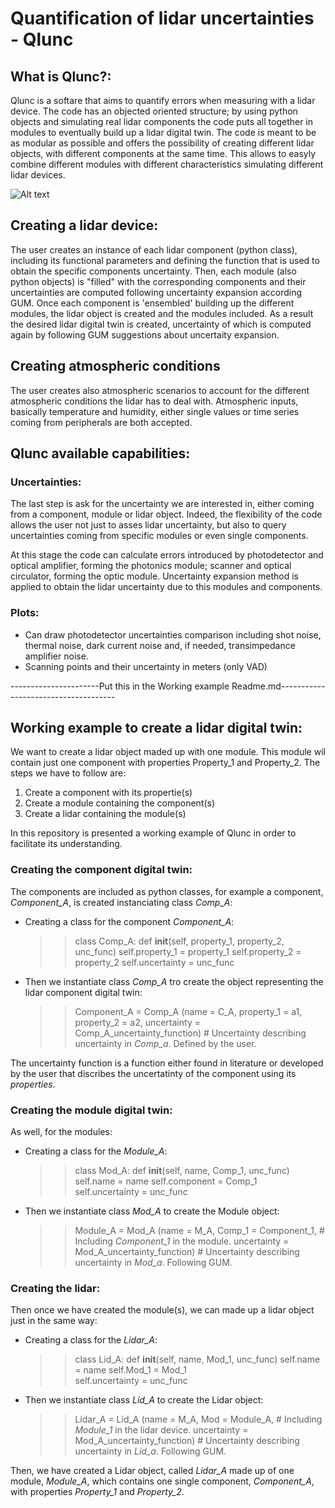 # **Quantification of lidar uncertainties - Qlunc**

## What is Qlunc?:
Qlunc is a softare that aims to quantify errors when measuring with a lidar device. The code has an objected oriented structure; by using python objects and simulating real lidar components the code puts all together in modules to eventually build up a lidar digital twin. The code is meant to be as modular as possible and offers the possibility of creating different lidar objects, with different components at the same time. This allows to easyly combine different modules with different characteristics simulating different lidar devices.

![Alt text](https://github.com/PacoCosta/Qlunc/blob/Qlunc-V0.9/Qlunc_picture_Structure.png)

## Creating a lidar device:

The user creates an instance of each lidar component (python class), including its functional parameters and defining the function that is used to obtain the specific components uncertainty. Then, each module (also python objects) is "filled" with the corresponding components and their uncertainties are computed following uncertainty expansion according GUM. Once each component is 'ensembled' building up the different modules, the lidar object is created and the modules included. As a result the desired lidar digital twin is created, uncertainty of which is computed again by following GUM suggestions about uncertaity expansion.

## Creating atmospheric conditions
The user creates also atmospheric scenarios to account for the different atmospheric conditions the lidar has to deal with. Atmospheric inputs, basically temperature 
and humidity, either single values or time series coming from peripherals are both accepted.

## Qlunc available capabilities:

### Uncertainties:
The last step is ask for the uncertainty we are interested in, either coming from a component, module or lidar object. Indeed, the flexibility of the code allows the 
user not just to asses lidar uncertainty,  but also to query uncertainties coming from specific modules or even single components.

At this stage the code can calculate errors introduced by photodetector and optical amplifier, forming the photonics module; scanner and optical circulator, forming the optic module. Uncertainty expansion method is applied to obtain the lidar uncertainty due to this modules and components.

### Plots: 
 - Can draw photodetector uncertainties comparison including shot noise, thermal noise, dark current noise and, if needed, transimpedance amplifier noise.
 - Scanning points and their uncertainty in meters (only VAD)

----------------------Put this in the Working example Readme.md-------------------------------------
## Working example to create a lidar digital twin:
We want to create a lidar object maded up with one module. This module wil contain just one component with properties Property_1 and Property_2. The steps we have to follow are: 

 1) Create a component with its propertie(s)
 2) Create a module containing the component(s)
 3) Create a lidar containing the module(s)

In this repository is presented a working example of Qlunc in order to facilitate its understanding.

### Creating the component digital twin:
The components are included as python classes, for example a component, _Component_A_, is created instanciating class _Comp_A_:

- Creating a class for the component _Component_A_:

  >> class Comp_A:
  >>   def __init__(self, property_1, property_2, unc_func)
  >>      self.property_1  = property_1
  >>      self.property_2  = property_2
  >>      self.uncertainty = unc_func 
  
- Then we instantiate class _Comp_A_ tro create the object representing the lidar component digital twin:

  >> Component_A = Comp_A (name       = C_A,
  >>                       property_1 = a1,  
  >>                       property_2 = a2,
  >>                       uncertainty = Comp_A_uncertainty_function)  # Uncertainty describing uncertainty in _Comp_a_. Defined by the user.

The uncertainty function is a function either found in literature or developed by the user that discribes the uncertatinty of the component using its _properties_.

### Creating the module digital twin:
As well, for the modules:

- Creating a class for the _Module_A_:
  
  >> class Mod_A:
  >>   def __init__(self, name, Comp_1, unc_func)
  >>      self.name        = name
  >>      self.component   = Comp_1    
  >>      self.uncertainty = unc_func  
  
- Then we instantiate class _Mod_A_ to create the Module object:

  >> Module_A = Mod_A (name        = M_A, 
                       Comp_1      = Component_1,                # Including _Component_1_ in the module.
                       uncertainty = Mod_A_uncertainty_function) # Uncertainty describing uncertainty in _Mod_a_. Following GUM.

### Creating the lidar:

Then once we have created the module(s), we can made up a lidar object just in the same way:


- Creating a class for the _Lidar_A_:
  >> class Lid_A:
  >>   def __init__(self, name, Mod_1, unc_func)
  >>      self.name        = name
  >>      self.Mod_1       = Mod_1       
  >>      self.uncertainty = unc_func  
  
- Then we instantiate class _Lid_A_ to create the Lidar object:

  >> Lidar_A = Lid_A (name        = M_A, 
                      Mod         = Module_A,                     # Including _Module_1_ in the lidar device.
                      uncertainty = Mod_A_uncertainty_function)   # Uncertainty describing uncertainty in _Lid_a_. Following GUM.

Then, we have created a Lidar object, called _Lidar_A_ made up of one module, _Module_A_, which contains one single component, _Component_A_, with properties _Property_1_ and _Property_2_.
